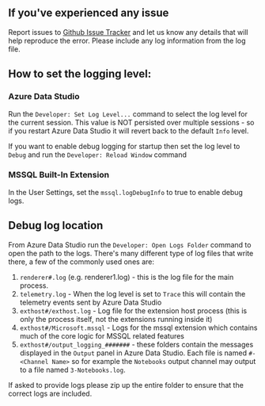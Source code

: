 ## If you've experienced any issue

Report issues to [Github Issue Tracker](https://github.com/Microsoft/azuredatastudio/issues) and let us know any details that will help reproduce the error. Please include any log information from the log file.

## How to set the logging level:

### Azure Data Studio
Run the `Developer: Set Log Level...` command to select the log level for the current session. This value is NOT persisted over multiple sessions - so if you restart Azure Data Studio it will revert back to the default `Info` level. 

If you want to enable debug logging for startup then set the log level to `Debug` and run the `Developer: Reload Window` command

### MSSQL Built-In Extension

In the User Settings, set the `mssql.logDebugInfo` to true to enable debug logs.

## Debug log location
From Azure Data Studio run the `Developer: Open Logs Folder` command to open the path to the logs. There's many different type of log files that write there, a few of the commonly used ones are:

1. `renderer#.log` (e.g. renderer1.log) - this is the log file for the main process.
1. `telemetry.log` - When the log level is set to `Trace` this will contain the telemetry events sent by Azure Data Studio
1. `exthost#/exthost.log` - Log file for the extension host process (this is only the process itself, not the extensions running inside it)
1. `exthost#/Microsoft.mssql` - Logs for the mssql extension which contains much of the core logic for MSSQL related features
1. `exthost#/output_logging_#######` - these folders contain the messages displayed in the `Output` panel in Azure Data Studio. Each file is named `#-<Channel Name>` so for example the `Notebooks` output channel may output to a file named `3-Notebooks.log`.

If asked to provide logs please zip up the entire folder to ensure that the correct logs are included. 